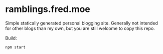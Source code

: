 # ramblings.fred.moe
Simple statically generated personal blogging site. Generally not intended for other blogs than my own,
but you are still welcome to copy this repo.

Build:

```bash
npm start
```
